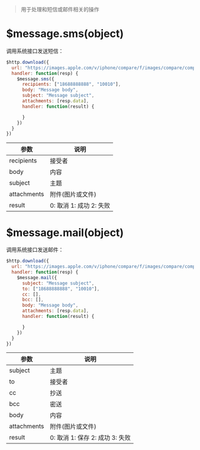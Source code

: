 > 用于处理和短信或邮件相关的操作

# $message.sms(object)

调用系统接口发送短信：

```js
$http.download({
  url: "https://images.apple.com/v/iphone/compare/f/images/compare/compare_iphone7_jetblack_large_2x.jpg",
  handler: function(resp) {
    $message.sms({
      recipients: ["18688888888", "10010"],
      body: "Message body",
      subject: "Message subject",
      attachments: [resp.data],
      handler: function(result) {

      }
    })
  }
})
```

参数 | 说明
---|---
recipients | 接受者
body | 内容
subject | 主题
attachments | 附件(图片或文件)
result | 0: 取消 1: 成功 2: 失败

# $message.mail(object)

调用系统接口发送邮件：

```js
$http.download({
  url: "https://images.apple.com/v/iphone/compare/f/images/compare/compare_iphone7_jetblack_large_2x.jpg",
  handler: function(resp) {
    $message.mail({
      subject: "Message subject",
      to: ["18688888888", "10010"],
      cc: [],
      bcc: [],
      body: "Message body",
      attachments: [resp.data],
      handler: function(result) {

      }
    })
  }
})
```

参数 | 说明
---|---
subject | 主题
to | 接受者
cc | 抄送
bcc | 密送
body | 内容
attachments | 附件(图片或文件)
result | 0: 取消 1: 保存 2: 成功 3: 失败